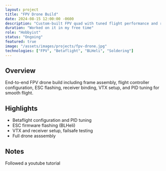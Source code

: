 ```yaml
---
layout: project
title: "FPV Drone Build"
date: 2024-08-15 12:00:00 -0600
description: "Custom-built FPV quad with tuned flight performance and robust video link."
duration: "Worked on it in my free time"
role: "Hobbyist"
status: "Ongoing"
featured: true
image: "/assets/images/projects/fpv-drone.jpg"
technologies: ["FPV", "Betaflight", "BLHeli", "Soldering"]
---
```


## Overview

End-to-end FPV drone build including frame assembly, flight controller configuration, ESC flashing, receiver binding, VTX setup, and PID tuning for smooth flight.

## Highlights

- Betaflight configuration and PID tuning
- ESC firmware flashing (BLHeli)
- VTX and receiver setup, failsafe testing
- Full drone asssembly

## Notes

Followed a youtube tutorial


